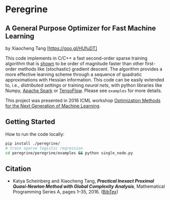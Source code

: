 # Peregrine 
## A General Purpose Optimizer for Fast Machine Learning
by Xiaocheng Tang [https://goo.gl/HUfuDT]


This code implements in C/C++ a fast second-order sparse training algorithm that is [shown](https://link.springer.com/article/10.1007/s10107-016-0997-3) to be order of magnitude faster than other first-order methods like (stochastic) gradient descent. 
The algorithm provides a more effective learning scheme through a sequence of quadratic approximations with Hessian information. 
This code can be easily extended to, i.e., *distributed settings* or training *neural nets*, with python libraries like Numpy, [Apache Spark](http://spark.apache.org) or [TensoFlow](https://www.tensorflow.org/). Please see `examples` for more details.

This project was presented in 2016 ICML workshop [Optimization Methods for the Next Generation of Machine Learning](http://optml.lehigh.edu/events/icml2016/).

## Getting Started
How to run the code locally:

```bash
pip install ./peregrine/
# train sparse logistic regression
cd peregrine/peregrine/examples && python single_node.py
```

## Citation
* Katya Scheinberg and Xiaocheng Tang, _**Practical Inexact Proximal Quasi-Newton Method with Global Complexity Analysis**_, Mathematical Programming Series A, pages 1–35, 2016.  ([BibTex](https://goo.gl/plVvJp))
